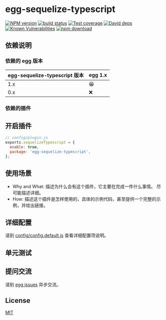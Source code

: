 # egg-sequelize-typescript

[![NPM version][npm-image]][npm-url]
[![build status][travis-image]][travis-url]
[![Test coverage][codecov-image]][codecov-url]
[![David deps][david-image]][david-url]
[![Known Vulnerabilities][snyk-image]][snyk-url]
[![npm download][download-image]][download-url]

[npm-image]: https://img.shields.io/npm/v/egg-sequelize-typescript.svg?style=flat-square
[npm-url]: https://npmjs.org/package/egg-sequelize-typescript
[travis-image]: https://img.shields.io/travis/eggjs/egg-sequelize-typescript.svg?style=flat-square
[travis-url]: https://travis-ci.org/eggjs/egg-sequelize-typescript
[codecov-image]: https://img.shields.io/codecov/c/github/eggjs/egg-sequelize-typescript.svg?style=flat-square
[codecov-url]: https://codecov.io/github/eggjs/egg-sequelize-typescript?branch=master
[david-image]: https://img.shields.io/david/eggjs/egg-sequelize-typescript.svg?style=flat-square
[david-url]: https://david-dm.org/eggjs/egg-sequelize-typescript
[snyk-image]: https://snyk.io/test/npm/egg-sequelize-typescript/badge.svg?style=flat-square
[snyk-url]: https://snyk.io/test/npm/egg-sequelize-typescript
[download-image]: https://img.shields.io/npm/dm/egg-sequelize-typescript.svg?style=flat-square
[download-url]: https://npmjs.org/package/egg-sequelize-typescript

<!--
Description here.
-->

## 依赖说明

### 依赖的 egg 版本

egg-sequelize-typescript 版本 | egg 1.x
--- | ---
1.x | 😁
0.x | ❌

### 依赖的插件
<!--

如果有依赖其它插件，请在这里特别说明。如

- security
- multipart

-->

## 开启插件

```js
// config/plugin.js
exports.sequelizeTypescript = {
  enable: true,
  package: 'egg-sequelize-typescript',
};
```

## 使用场景

- Why and What: 描述为什么会有这个插件，它主要在完成一件什么事情。
尽可能描述详细。
- How: 描述这个插件是怎样使用的，具体的示例代码，甚至提供一个完整的示例，并给出链接。

## 详细配置

请到 [config/config.default.js](config/config.default.js) 查看详细配置项说明。

## 单元测试

<!-- 描述如何在单元测试中使用此插件，例如 schedule 如何触发。无则省略。-->

## 提问交流

请到 [egg issues](https://github.com/eggjs/egg/issues) 异步交流。

## License

[MIT](LICENSE)
